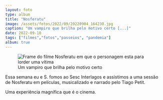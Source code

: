 ```yaml
---
layout: foto
type: album
title: "Nosferatu"
image: /assets/fotos/2022/09/20220904_164230.jpg
caption: "Um vampiro que brilha pelo motivo certo [...]"
date: 2022-09-10
tags: ["filmes","fotos","passeios", "pandemia"]
album: true
---
```

<figure class="foto-post">
            <img src="{{ site.baseurl }}/assets/fotos/2022/09/20220904_164230.jpg" alt="Frame do filme Nosferatu em que o personagem esta para lorder uma vítima" title="Nosferatu">
            <figcaption>Um vampiro que brilha pelo motivo certo</figcaption>
        </figure>

Essa semana eu e S. fomos ao Sesc Interlagos e assistimos a uma sessão de Nosferatu em películas, musicalizado e narrado pelo Tiago Petit.  

Uma experiência magnífica que é o cinema.